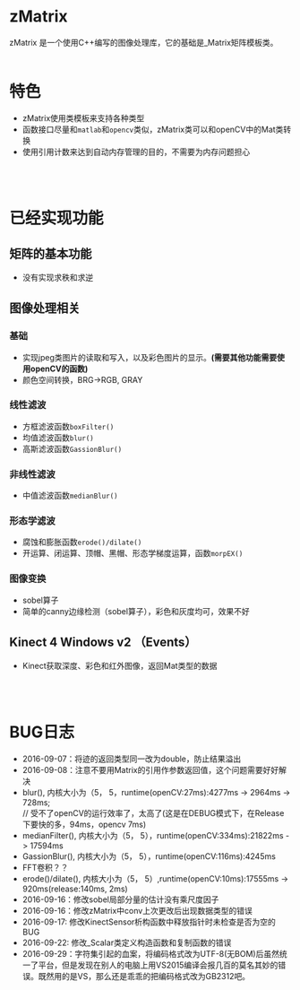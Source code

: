 # zMatrix

zMatrix 是一个使用C++编写的图像处理库，它的基础是_Matrix矩阵模板类。
<br><br>

# 特色
* zMatrix使用类模板来支持各种类型<br>
* 函数接口尽量和`matlab`和`opencv`类似，zMatrix类可以和openCV中的Mat类转换<br>
* 使用引用计数来达到自动内存管理的目的，不需要为内存问题担心

<br><br>

# 已经实现功能

## 矩阵的基本功能
* 没有实现求秩和求逆

## 图像处理相关
### 基础
* 实现jpeg类图片的读取和写入，以及彩色图片的显示。**(需要其他功能需要使用openCV的函数)**
* 颜色空间转换，BRG->RGB, GRAY

### 线性滤波
* 方框滤波函数`boxFilter()`
* 均值滤波函数`blur()`
* 高斯滤波函数`GassionBlur()`

### 非线性滤波
* 中值滤波函数`medianBlur()`

### 形态学滤波
* 腐蚀和膨胀函数`erode()/dilate()`
* 开运算、闭运算、顶帽、黑帽、形态学梯度运算，函数`morpEX()`

### 图像变换
* sobel算子
* 简单的canny边缘检测（sobel算子），彩色和灰度均可，效果不好

## Kinect 4 Windows v2 （Events）
* Kinect获取深度、彩色和红外图像，返回Mat类型的数据

<br><br>

# BUG日志

* 2016-09-07：将迹的返回类型同一改为double，防止结果溢出
* 2016-09-08：注意不要用Matrix的引用作参数返回值，这个问题需要好好解决
* blur(), 内核大小为（5， 5，runtime(openCV:27ms):4277ms -> 2964ms -> 728ms;<br>// 受不了openCV的运行效率了，太高了(这是在DEBUG模式下，在Release下要快的多，94ms，opencv 7ms)
* medianFilter(), 内核大小为（5， 5），runtime(openCV:334ms):21822ms - > 17594ms
* GassionBlur(), 内核大小为（5， 5），runtime(openCV:116ms):4245ms
* FFT卷积？？
* erode()/dilate(), 内核大小为（5， 5）,runtime(openCV:10ms):17555ms -> 920ms(release:140ms, 2ms)
* 2016-09-16：修改sobel局部分量的估计没有乘尺度因子
* 2016-09-16：修改zMatrix中conv上次更改后出现数据类型的错误
* 2016-09-17: 修改KinectSensor析构函数中释放指针时未检查是否为空的BUG
* 2016-09-22: 修改_Scalar类定义构造函数和复制函数的错误
* 2016-09-29：字符集引起的血案，将编码格式改为UTF-8(无BOM)后虽然统一了平台，但是发现在别人的电脑上用VS2015编译会报几百的莫名其妙的错误。既然用的是VS，那么还是乖乖的把编码格式改为GB2312吧。